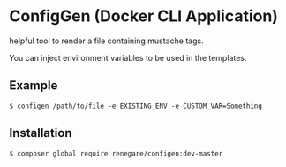 # ConfigGen (Docker CLI Application)

helpful tool to render a file containing mustache tags.

You can inject environment variables to be used in the templates.

## Example

```
$ configen /path/to/file -e EXISTING_ENV -e CUSTOM_VAR=Something
```

## Installation

```
$ composer global require renegare/configen:dev-master
```
